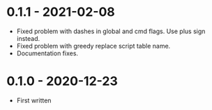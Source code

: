0.1.1 - 2021-02-08
==================
- Fixed problem with dashes in global and cmd flags. Use plus sign instead.
- Fixed problem with greedy replace script table name.
- Documentation fixes.

0.1.0 - 2020-12-23
==================
- First written
